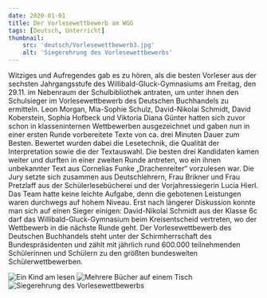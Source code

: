 ```yaml
---
date: 2020-01-01
title: Der Vorlesewettbewerb am WGG
tags: [Deutsch, Unterricht]
thumbnail: 
    src: 'deutsch/Vorlesewettbewerb3.jpg'
    alt: 'Siegerehrung des Vorlesewettbewerbs'
---
```


Witziges und Aufregendes gab es zu hören, als die besten Vorleser aus der sechsten Jahrgangsstufe des Willibald-Gluck-Gymnasiums am Freitag, den 29.11. im Nebenraum der Schulbibliothek antraten, um unter ihnen den Schulsieger im Vorlesewettbewerb des Deutschen Buchhandels zu ermitteln. Leon Morgan, Mia-Sophie Schulz, David-Nikolai Schmidt, David Koberstein, Sophia Hofbeck und Viktoria Diana Günter hatten sich zuvor schon in klasseninternen Wettbewerben ausgezeichnet und gaben nun in einer ersten Runde vorbereitete Texte von ca. drei Minuten Dauer zum Besten. Bewertet wurden dabei die Lesetechnik, die Qualität der Interpretation sowie die der Textauswahl. Die besten drei Kandidaten kamen weiter und durften in einer zweiten Runde antreten, wo ein ihnen unbekannter Text aus Cornelias Funke „Drachenreiter“ vorzulesen war. Die Jury setzte sich zusammen aus Deutschlehrern, Frau Brikner und Frau Pretzlaff aus der Schülerlesebücherei und der Vorjahressiegerin Lucia Hierl. Das Team hatte keine leichte Aufgabe, denn die gebotenen Leistungen waren durchwegs auf hohem Niveau. Erst nach längerer Diskussion konnte man sich auf einen Sieger einigen: David-Nikolai Schmidt aus der Klasse 6c darf das Willibald-Gluck-Gymnasium beim Kreisentscheid vertreten, wo der Wettbewerb in die nächste Runde geht. Der Vorlesewettbewerb des Deutschen Buchhandels steht unter der Schirmherrschaft des Bundespräsidenten und zählt mit jährlich rund 600.000 teilnehmenden Schülerinnen und Schülern zu den größten bundesweiten Schülerwettbewerben.

<img src="/images/deutsch/vorlesewettbewerb1.jpg" alt="Ein Kind am lesen">
<img src="/images/deutsch/vorlesewettbewerb2.jpg" alt="Mehrere Bücher auf einem Tisch">
<img src="/images/deutsch/vorlesewettbewerb3.jpg" alt="Siegerehrung des Vorlesewettbewerbs">
